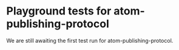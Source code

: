 # Playground tests for atom-publishing-protocol
We are still awaiting the first test run for atom-publishing-protocol.
